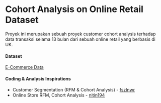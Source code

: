 # Cohort Analysis on Online Retail Dataset
Proyek ini merupakan sebuah proyek customer cohort analysis terhadap data transaksi selama 13 bulan dari sebuah online retail yang berbasis di UK. 

#### Dataset
[E-Commerce Data](https://www.kaggle.com/carrie1/ecommerce-data)


#### Coding & Analysis Inspirations
* Customer Segmentation (RFM & Cohort Analysis) - [fszlnwr](https://www.kaggle.com/fszlnwr/customer-segmentation-rfm-cohort-analysis)
* Online Store RFM, Cohort Analysis - [nitin194](https://www.kaggle.com/nitin194/online-store-rfm-cohort-analysis)